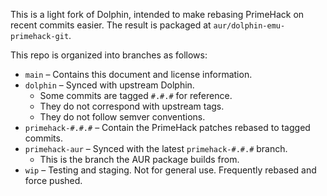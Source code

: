 This is a light fork of Dolphin, intended to make rebasing PrimeHack on recent commits easier.
The result is packaged at `aur/dolphin-emu-primehack-git`.

This repo is organized into branches as follows:

* `main` – Contains this document and license information.
* `dolphin` – Synced with upstream Dolphin.
    * Some commits are tagged `#.#.#` for reference.
    * They do not correspond with upstream tags.
    * They do not follow semver conventions.
* `primehack-#.#.#` – Contain the PrimeHack patches rebased to tagged commits.
* `primehack-aur` – Synced with the latest `primehack-#.#.#` branch.
    * This is the branch the AUR package builds from.
* `wip` – Testing and staging.  Not for general use.  Frequently rebased and force pushed.  
